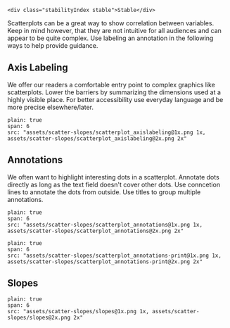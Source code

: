 ```html|span-1,no-source,plain
<div class="stabilityIndex stable">Stable</div>
```
Scatterplots can be a great way to show correlation between variables. Keep in mind however, that they are not intuitive for all audiences and can appear to be quite complex. Use labeling an annotation in the following ways to help provide guidance. 

## Axis Labeling

We offer our readers a comfortable entry point to complex graphics like scatterplots. Lower the barriers by summarizing the dimensions used at a highly visible place. For better accessibility use everyday language and be more precise elsewhere/later.

```image
plain: true
span: 6
src: "assets/scatter-slopes/scatterplot_axislabeling@1x.png 1x, assets/scatter-slopes/scatterplot_axislabeling@2x.png 2x"
```

## Annotations

We often want to highlight interesting dots in a scatterplot. Annotate dots directly as long as the text field doesn't cover other dots. Use conncetion lines to annotate the dots from outside. Use titles to group multiple annotations.

```image
plain: true
span: 6
src: "assets/scatter-slopes/scatterplot_annotations@1x.png 1x, assets/scatter-slopes/scatterplot_annotations@2x.png 2x"
```

```image
plain: true
span: 6
src: "assets/scatter-slopes/scatterplot_annotations-print@1x.png 1x, assets/scatter-slopes/scatterplot_annotations-print@2x.png 2x"
```

## Slopes

```image
plain: true
span: 6
src: "assets/scatter-slopes/slopes@1x.png 1x, assets/scatter-slopes/slopes@2x.png 2x"
```
